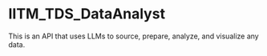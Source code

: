 # IITM_TDS_DataAnalyst
This is an API that uses LLMs to source, prepare, analyze, and visualize any data.
